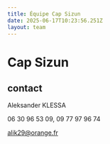 ```yaml
---
title: Équipe Cap Sizun
date: 2025-06-17T10:23:56.251Z
layout: team
---
```


# Cap Sizun



## contact 

Aleksander KLESSA

06 30 96 53 09, 09 77 97 96 74

alik29@orange.fr

